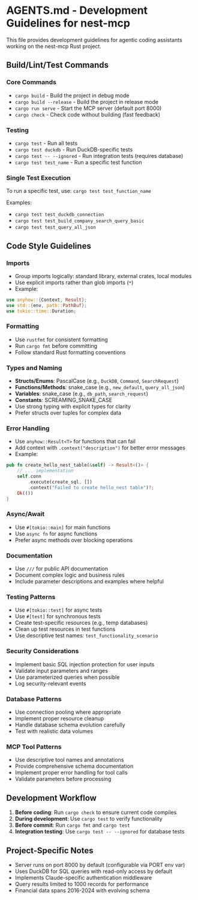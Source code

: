 # AGENTS.md - Development Guidelines for nest-mcp

This file provides development guidelines for agentic coding assistants working on the nest-mcp Rust project.

## Build/Lint/Test Commands

### Core Commands
- `cargo build` - Build the project in debug mode
- `cargo build --release` - Build the project in release mode
- `cargo run serve` - Start the MCP server (default port 8000)
- `cargo check` - Check code without building (fast feedback)

### Testing
- `cargo test` - Run all tests
- `cargo test duckdb` - Run DuckDB-specific tests
- `cargo test -- --ignored` - Run integration tests (requires database)
- `cargo test test_name` - Run a specific test function

### Single Test Execution
To run a specific test, use: `cargo test test_function_name`

Examples:
- `cargo test test_duckdb_connection`
- `cargo test test_build_company_search_query_basic`
- `cargo test test_query_all_json`

## Code Style Guidelines

### Imports
- Group imports logically: standard library, external crates, local modules
- Use explicit imports rather than glob imports (`*`)
- Example:
```rust
use anyhow::{Context, Result};
use std::{env, path::PathBuf};
use tokio::time::Duration;
```

### Formatting
- Use `rustfmt` for consistent formatting
- Run `cargo fmt` before committing
- Follow standard Rust formatting conventions

### Types and Naming
- **Structs/Enums**: PascalCase (e.g., `DuckDB`, `Command`, `SearchRequest`)
- **Functions/Methods**: snake_case (e.g., `new_default`, `query_all_json`)
- **Variables**: snake_case (e.g., `db_path`, `search_request`)
- **Constants**: SCREAMING_SNAKE_CASE
- Use strong typing with explicit types for clarity
- Prefer structs over tuples for complex data

### Error Handling
- Use `anyhow::Result<T>` for functions that can fail
- Add context with `.context("description")` for better error messages
- Example:
```rust
pub fn create_hello_nest_table(&self) -> Result<()> {
    // ... implementation
    self.conn
        .execute(create_sql, [])
        .context("Failed to create hello_nest table")?;
    Ok(())
}
```

### Async/Await
- Use `#[tokio::main]` for main functions
- Use `async fn` for async functions
- Prefer async methods over blocking operations

### Documentation
- Use `///` for public API documentation
- Document complex logic and business rules
- Include parameter descriptions and examples where helpful

### Testing Patterns
- Use `#[tokio::test]` for async tests
- Use `#[test]` for synchronous tests
- Create test-specific resources (e.g., temp databases)
- Clean up test resources in test functions
- Use descriptive test names: `test_functionality_scenario`

### Security Considerations
- Implement basic SQL injection protection for user inputs
- Validate input parameters and ranges
- Use parameterized queries when possible
- Log security-relevant events

### Database Patterns
- Use connection pooling where appropriate
- Implement proper resource cleanup
- Handle database schema evolution carefully
- Test with realistic data volumes

### MCP Tool Patterns
- Use descriptive tool names and annotations
- Provide comprehensive schema documentation
- Implement proper error handling for tool calls
- Validate parameters before processing

## Development Workflow

1. **Before coding**: Run `cargo check` to ensure current code compiles
2. **During development**: Use `cargo test` to verify functionality
3. **Before commit**: Run `cargo fmt` and `cargo test`
4. **Integration testing**: Use `cargo test -- --ignored` for database tests

## Project-Specific Notes

- Server runs on port 8000 by default (configurable via PORT env var)
- Uses DuckDB for SQL queries with read-only access by default
- Implements Claude-specific authentication middleware
- Query results limited to 1000 records for performance
- Financial data spans 2016-2024 with evolving schema